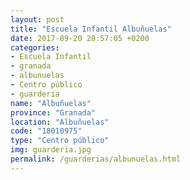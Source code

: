 ```yaml
---
layout: post
title: "Escuela Infantil Albuñuelas"
date: 2017-09-20 20:57:05 +0200
categories:
- Escuela Infantil
- granada
- albunuelas
- Centro público
- guarderia
name: "Albuñuelas"
province: "Granada"
location: "Albuñuelas"
code: "18010975"
type: "Centro público"
img: guarderia.jpg
permalink: /guarderias/albunuelas.html
---
```

